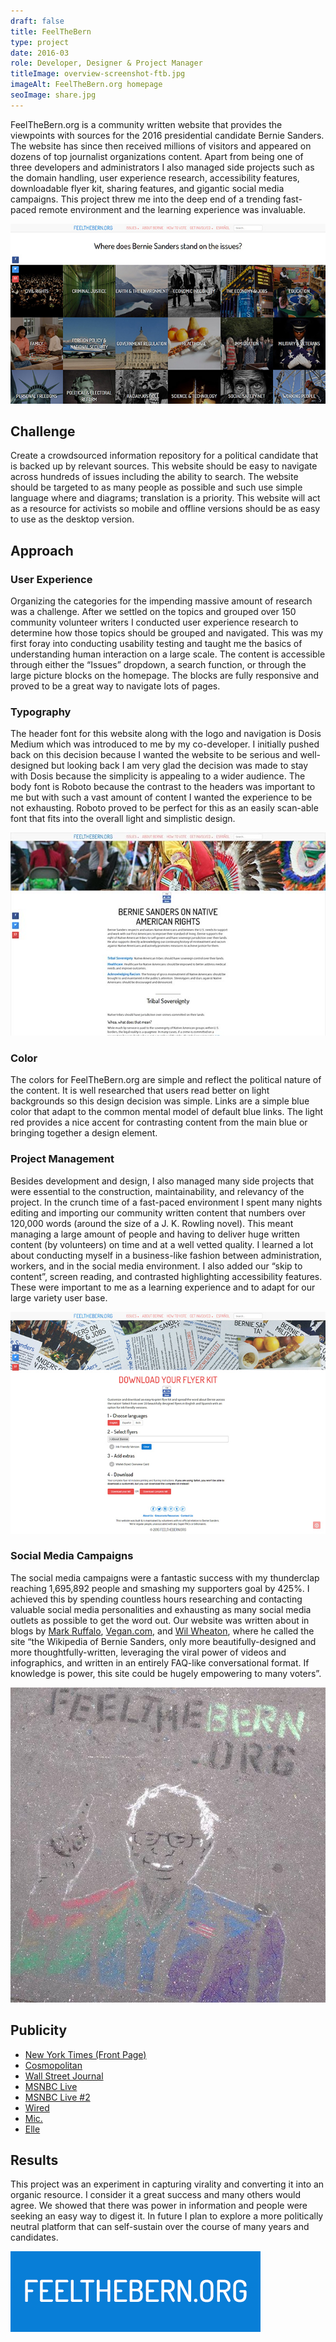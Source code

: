 ```yaml
---
draft: false
title: FeelTheBern
type: project
date: 2016-03
role: Developer, Designer & Project Manager
titleImage: overview-screenshot-ftb.jpg
imageAlt: FeelTheBern.org homepage
seoImage: share.jpg
---
```


FeelTheBern.org is a community written website that provides the viewpoints with sources for the 2016 presidential candidate Bernie Sanders. The website has since then received millions of visitors and appeared on dozens of top journalist organizations content. Apart from being one of three developers and administrators I also managed side projects such as the domain handling, user experience research, accessibility features, downloadable flyer kit, sharing features, and gigantic social media campaigns. This project threw me into the deep end of a trending fast-paced remote environment and the learning experience was invaluable.

![screenshot of the feelthebern.org homepage](home-ftb.jpg)

## Challenge

Create a crowdsourced information repository for a political candidate that is backed up by relevant sources. This website should be easy to navigate across hundreds of issues including the ability to search. The website should be targeted to as many people as possible and such use simple language where and diagrams; translation is a priority. This website will act as a resource for activists so mobile and offline versions should be as easy to use as the desktop version.

## Approach

### User Experience

Organizing the categories for the impending massive amount of research was a challenge. After we settled on the topics and grouped over 150 community volunteer writers I conducted user experience research to determine how those topics should be grouped and navigated. This was my first foray into conducting usability testing and taught me the basics of understanding human interaction on a large scale. The content is accessible through either the “Issues” dropdown, a search function, or through the large picture blocks on the homepage. The blocks are fully responsive and proved to be a great way to navigate lots of pages.

### Typography

The header font for this website along with the logo and navigation is Dosis Medium which was introduced to me by my co-developer. I initially pushed back on this decision because I wanted the website to be serious and well-designed but looking back I am very glad the decision was made to stay with Dosis because the simplicity is appealing to a wider audience. The body font is Roboto because the contrast to the headers was important to me but with such a vast amount of content I wanted the experience to be not exhausting. Roboto proved to be perfect for this as an easily scan-able font that fits into the overall light and simplistic design.

![screenshot of a single issue page](overview-screenshot-ftb.jpg)

### Color

The colors for FeelTheBern.org are simple and reflect the political nature of the content. It is well researched that users read better on light backgrounds so this design decision was simple. Links are a simple blue color that adapt to the common mental model of default blue links. The light red provides a nice accent for contrasting content from the main blue or bringing together a design element.

### Project Management

Besides development and design, I also managed many side projects that were essential to the construction, maintainability, and relevancy of the project. In the crunch time of a fast-paced environment I spent many nights editing and importing our community written content that numbers over 120,000 words (around the size of a J. K. Rowling novel). This meant managing a large amount of people and having to deliver huge written content (by volunteers) on time and at a well vetted quality. I learned a lot about conducting myself in a business-like fashion between administration, workers, and in the social media environment. I also added our “skip to content”, screen reading, and contrasted highlighting accessibility features. These were important to me as a learning experience and to adapt for our large variety user base.

![screenshot of the flyers side project page](flyers-ftb.jpg)

### Social Media Campaigns

The social media campaigns were a fantastic success with my thunderclap reaching 1,695,892 people and smashing my supporters goal by 425%. I achieved this by spending countless hours researching and contacting valuable social media personalities and exhausting as many social media outlets as possible to get the word out. Our website was written about in blogs by [Mark Ruffalo](https://twitter.com/MarkRuffalo/status/652159617615577088), [Vegan.com](https://www.facebook.com/VeganDotCom/posts/10153184488931872), and [Wil Wheaton](https://wilwheaton.tumblr.com/post/126522566269/where-does-bernie-sanders-stand-on-the-issues), where he called the site “the Wikipedia of Bernie Sanders, only more beautifully-designed and more thoughtfully-written, leveraging the viral power of videos and infographics, and written in an entirely FAQ-like conversational format. If knowledge is power, this site could be hugely empowering to many voters”.

![a picture of some graffiti in new york city](graffiti-ftb.jpg)

## Publicity

* [New York Times (Front Page)](http://www.nytimes.com/2015/09/04/us/politics/bernie-sanders-presidential-campaign-tech-supporters.html)
* [Cosmopolitan](http://www.cosmopolitan.com/politics/news/a44879/feelthebern-bernie-sanders-reddit/)
* [Wall Street Journal](http://blogs.wsj.com/washwire/2015/10/02/how-bernie-sanders-tech-volunteers-code-the-bern/)
* [MSNBC Live](http://www.msnbc.com/the-briefing/watch/-feel-the-bern--movement-gaining-energy-510316099999)
* [MSNBC Live #2](https://www.youtube.com/watch?v=XpdOds5ARGw)
* [Wired](http://www.wired.com/2015/10/on-debate-night-sanders-online-army-is-ready-for-battle/)
* [Mic.](http://mic.com/articles/124761/how-bernie-sanders-online-army-is-using-reddit-to-fuel-his-2016-campaign-surge#.UF6oMue7X)
* [Elle](http://www.elle.com/culture/career-politics/news/a30671/women-behind-feel-the-bern/)

## Results

This project was an experiment in capturing virality and converting it into an organic resource. I consider it a great success and many others would agree. We showed that there was power in information and people were seeking an easy way to digest it. In future I plan to explore a more politically neutral platform that can self-sustain over the course of many years and candidates.

![the feelthebern logo](logo-ftb.png)
